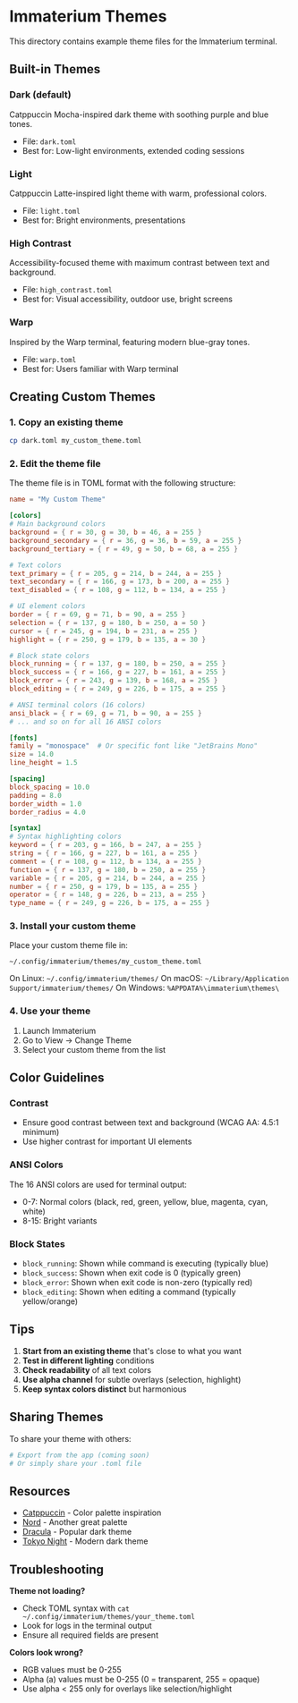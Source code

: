 # Immaterium Themes

This directory contains example theme files for the Immaterium terminal.

## Built-in Themes

### Dark (default)
Catppuccin Mocha-inspired dark theme with soothing purple and blue tones.
- File: `dark.toml`
- Best for: Low-light environments, extended coding sessions

### Light
Catppuccin Latte-inspired light theme with warm, professional colors.
- File: `light.toml`
- Best for: Bright environments, presentations

### High Contrast
Accessibility-focused theme with maximum contrast between text and background.
- File: `high_contrast.toml`
- Best for: Visual accessibility, outdoor use, bright screens

### Warp
Inspired by the Warp terminal, featuring modern blue-gray tones.
- File: `warp.toml`
- Best for: Users familiar with Warp terminal

## Creating Custom Themes

### 1. Copy an existing theme
```bash
cp dark.toml my_custom_theme.toml
```

### 2. Edit the theme file

The theme file is in TOML format with the following structure:

```toml
name = "My Custom Theme"

[colors]
# Main background colors
background = { r = 30, g = 30, b = 46, a = 255 }
background_secondary = { r = 36, g = 36, b = 59, a = 255 }
background_tertiary = { r = 49, g = 50, b = 68, a = 255 }

# Text colors
text_primary = { r = 205, g = 214, b = 244, a = 255 }
text_secondary = { r = 166, g = 173, b = 200, a = 255 }
text_disabled = { r = 108, g = 112, b = 134, a = 255 }

# UI element colors
border = { r = 69, g = 71, b = 90, a = 255 }
selection = { r = 137, g = 180, b = 250, a = 50 }
cursor = { r = 245, g = 194, b = 231, a = 255 }
highlight = { r = 250, g = 179, b = 135, a = 30 }

# Block state colors
block_running = { r = 137, g = 180, b = 250, a = 255 }
block_success = { r = 166, g = 227, b = 161, a = 255 }
block_error = { r = 243, g = 139, b = 168, a = 255 }
block_editing = { r = 249, g = 226, b = 175, a = 255 }

# ANSI terminal colors (16 colors)
ansi_black = { r = 69, g = 71, b = 90, a = 255 }
# ... and so on for all 16 ANSI colors

[fonts]
family = "monospace"  # Or specific font like "JetBrains Mono"
size = 14.0
line_height = 1.5

[spacing]
block_spacing = 10.0
padding = 8.0
border_width = 1.0
border_radius = 4.0

[syntax]
# Syntax highlighting colors
keyword = { r = 203, g = 166, b = 247, a = 255 }
string = { r = 166, g = 227, b = 161, a = 255 }
comment = { r = 108, g = 112, b = 134, a = 255 }
function = { r = 137, g = 180, b = 250, a = 255 }
variable = { r = 205, g = 214, b = 244, a = 255 }
number = { r = 250, g = 179, b = 135, a = 255 }
operator = { r = 148, g = 226, b = 213, a = 255 }
type_name = { r = 249, g = 226, b = 175, a = 255 }
```

### 3. Install your custom theme

Place your custom theme file in:
```
~/.config/immaterium/themes/my_custom_theme.toml
```

On Linux: `~/.config/immaterium/themes/`
On macOS: `~/Library/Application Support/immaterium/themes/`
On Windows: `%APPDATA%\immaterium\themes\`

### 4. Use your theme

1. Launch Immaterium
2. Go to View → Change Theme
3. Select your custom theme from the list

## Color Guidelines

### Contrast
- Ensure good contrast between text and background (WCAG AA: 4.5:1 minimum)
- Use higher contrast for important UI elements

### ANSI Colors
The 16 ANSI colors are used for terminal output:
- 0-7: Normal colors (black, red, green, yellow, blue, magenta, cyan, white)
- 8-15: Bright variants

### Block States
- `block_running`: Shown while command is executing (typically blue)
- `block_success`: Shown when exit code is 0 (typically green)
- `block_error`: Shown when exit code is non-zero (typically red)
- `block_editing`: Shown when editing a command (typically yellow/orange)

## Tips

1. **Start from an existing theme** that's close to what you want
2. **Test in different lighting** conditions
3. **Check readability** of all text colors
4. **Use alpha channel** for subtle overlays (selection, highlight)
5. **Keep syntax colors distinct** but harmonious

## Sharing Themes

To share your theme with others:

```bash
# Export from the app (coming soon)
# Or simply share your .toml file
```

## Resources

- [Catppuccin](https://github.com/catppuccin/catppuccin) - Color palette inspiration
- [Nord](https://www.nordtheme.com/) - Another great palette
- [Dracula](https://draculatheme.com/) - Popular dark theme
- [Tokyo Night](https://github.com/tokyo-night/tokyo-night-vscode-theme) - Modern dark theme

## Troubleshooting

**Theme not loading?**
- Check TOML syntax with `cat ~/.config/immaterium/themes/your_theme.toml`
- Look for logs in the terminal output
- Ensure all required fields are present

**Colors look wrong?**
- RGB values must be 0-255
- Alpha (a) values must be 0-255 (0 = transparent, 255 = opaque)
- Use alpha < 255 only for overlays like selection/highlight

